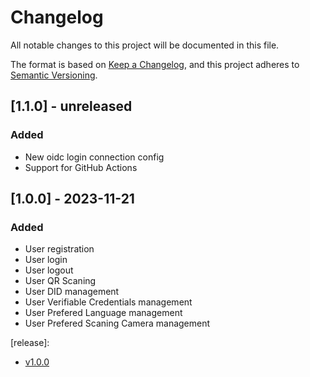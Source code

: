 # Changelog
All notable changes to this project will be documented in this file.

The format is based on [Keep a Changelog](https://keepachangelog.com/en/1.0.0/),
and this project adheres to [Semantic Versioning](https://semver.org/spec/v2.0.0.html).

## [1.1.0] - unreleased

### Added
- New oidc login connection config
- Support for GitHub Actions

## [1.0.0] - 2023-11-21

### Added
- User registration
- User login
- User logout
- User QR Scaning
- User DID management
- User Verifiable Credentials management
- User Prefered Language management
- User Prefered Scaning Camera management

[release]: 
- [v1.0.0](https://github.com/in2workspace/wallet-driving-application/releases/tag/v1.0.0)
